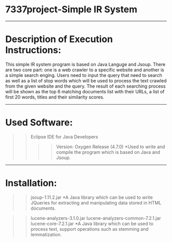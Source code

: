 # 7337project-Simple IR System
****************************************************************************
# Description of Execution Instructions:

  This simple IR system program is based on Java Languge and Jsoup.
  There are two core part: one is a web crawler to a specific website and another is a simple search enging.
  Users need to input the query that need to search as well as a list of stop words which will be used to process the text crawled from the given website and the query.
  The result of each searching process will be shown as the top 6 matching documents list with their URLs, a list of first 20 words, titles and their similarity scores.
****************************************************************************
# Used Software: 

>>Eclipse IDE for Java Developers
>>>>Version: Oxygen Release (4.7.0)
*Used to write and compile the program which is based on Java and Jsoup.
****************************************************************************
# Installation:

>>jsoup-1.11.2.jar
*A Java library which can be used to write JQueries for extracting and manipulating data stored in HTML documents.

>>lucene-analyzers-3.1.0.jar
  lucene-analyzers-common-7.2.1.jar
  lucene-core-7.2.1.jar
*A Java library which can be used to process text, support operations such as stemming and lemmatization.

